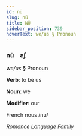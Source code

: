 ```yaml
---
id: nü
slug: nü
title: NÜ
sidebar_position: 739
hoverText: we/us § Pronoun
---
```


### nü&emsp;<span kind="abugida">ƨʄ</span>

*we/us* **§** Pronoun

**Verb**: to be us

**Noun**: we

**Modifier**: our

French nous /nu/

*Romance Language Family*
